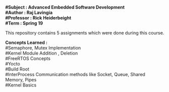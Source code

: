 **#Subject : Advanced Embedded Software Development  
#Author : Raj Lavingia  
#Professor : Rick Heiderbeight  
#Term : Spring 19**  

This repository contains 5 assignments which were done during this course.  

**Concepts Learned :**  
#Semaphore, Mutex Implementation  
#Kernel Module Addition , Deletion  
#FreeRTOS Concepts  
#Yocto  
#Build Root  
#InterProcess Communication methods like Socket, Queue, Shared Memory, Pipes  
#Kernel Basics  



